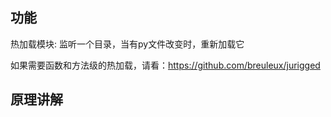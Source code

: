 ## 功能

热加载模块: 监听一个目录，当有py文件改变时，重新加载它

如果需要函数和方法级的热加载，请看：https://github.com/breuleux/jurigged


## 原理讲解

[]()